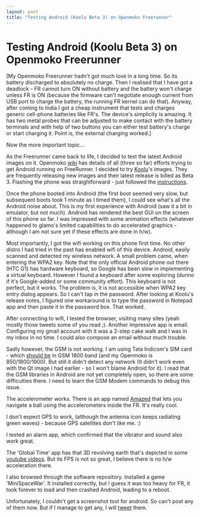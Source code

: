 ```yaml
---
layout: post
title: "Testing Android (Koolu Beta 3) on Openmoko Freerunner"
---
```

Testing Android (Koolu Beta 3) on Openmoko Freerunner
===
\[My Openmoko Freerunner hadn't got much love in a long time. So its battery discharged to absolutely no charge. Then I realised that I have got a deadlock - FR cannot turn ON without battery and the battery won't charge unless FR is ON (because the firmware can't negotiate enough current from USB port to charge the battery, the running FR kernel can do that). Anyway, after coming to India I got a cheap instrument that tests and charges generic cell-phone batteries like FR's. The device's simplicity is amazing. It has two metal probes that can be adjusted to make contact with the battery terminals and with help of two buttons you can either test battery's charge or start charging it. Point is, the external charging worked.\]  
  
Now the more important topic...  
  
As the Freerunner came back to life, I decided to test the latest Android images on it. Openmoko [wiki][0] has details of all (three so far) efforts trying to get Android running on FreeRunner. I decided to try [Koolu][1]'s images. They are frequently releasing new images and their latest release is billed as Beta 3\. Flashing the phone was straightforward - just followed the [instructions][2].  
  
Once the phone booted into Android (the first boot seemed very slow, but subsequent boots took 1 minute as I timed them), I could see what's all the Android noise about. This is my first experience with Android (saw it a bit in emulator, but not much). Android has rendered the best GUI on the screen of this phone so far. I was impressed with some animation effects (whatever happened to glamo's limited capabilities to do accelerated graphics - although I am not sure yet if these effects are done in h/w).  
  
Most importantly, I got the wifi working on this phone first time. No other distro I had tried in the past has enabled wifi of this device. Android, easily scanned and detected my wireless network. A small problem came, when entering the WPA2 key. Note that the only official Android phone out there (HTC G1) has hardware keyboard, so Google has been slow in implementing a virtual keyboard. However I found a keyboard after some exploring (dunno if it's Google-added or some community effort). This keyboard is not perfect, but it works. The problem is, it is not accessible when WPA2 key entry dialog appears. So I can't tap in the password. After looking at Koolu's release notes, I figured one workaround is to type the password in Notepad app and then paste it in the password box. That worked.  
  
After connecting to wifi, I tested the browser, visiting many sites (yeah mostly those tweets some of you read ;). Another impressive app is email. Configuring my gmail account with it was a 2-step cake walk and I was in my inbox in no time. I could also compose an email without much trouble.  
  
Sadly however, the GSM is not working. I am using Tata Indicom's SIM card - which [should be][3] in GSM 1800 band (and my Openmoko is 850/1800/1900). But still it didn't detect any network (It didn't work even with the Qt image I had earlier - so I won't blame Android for it). I read that the GSM libraries in Android are not yet completely open, so there are some difficulties there. I need to learn the GSM Modem commands to debug this issue.  
  
The accelerometer works. There is an app named [Amazed][4] that lets you navigate a ball using the accelerometers inside the FR. It's really cool.  
  
I don't expect GPS to work, (although the antenna icon keeps radiating green waves) - because GPS satellites don't like me. :)  
  
I tested an alarm app, which confirmed that the vibrator and sound also work great.  
  
The 'Global Time' app has that 3D revolving earth that's depicted in some [youtube videos][5]. But its FPS is not so great, I believe there is no h/w acceleration there.  
  
I also browsed through the software repository. Installed a game 'MiniSpaceWar'. It installed correctly, but I guess it was too heavy for FR, it took forever to load and then crashed Android, leading to a reboot.  
  
Unfortunately, I couldn't get a screenshot tool for android. So can't post any of them now. But if I manage to get any, I will [tweet][6] them.

[0]: http://wiki.openmoko.org/wiki/Android
[1]: http://freerunner.android.koolu.com/release-files
[2]: http://wiki.openmoko.org/wiki/Android_on_Freerunner
[3]: http://www.gsmworld.com/roaming/gsminfo/net_inkl.shtml
[4]: http://www.youtube.com/watch?v=HncLJaxJl4Y
[5]: http://www.youtube.com/watch?v=m4NbsLmF9j0
[6]: http://twitter.com/jyro

